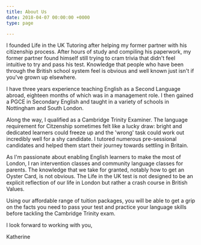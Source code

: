 ```yaml
---
title: About Us
date: 2018-04-07 00:00:00 +0000
type: page

---
```

I founded Life in the UK Tutoring after helping my former partner with his citizenship process.  After hours of study and compiling his paperwork, my former partner found himself still trying to cram trivia that didn't feel intuitive to try and pass his test.  Knowledge that people who have been through the British school system feel is obvious and well known just isn't if you've grown up elsewhere.

I have three years experience teaching English as a Second Language abroad, eighteen months of which was in a management role.  I then gained a PGCE in Secondary English and taught in a variety of schools in Nottingham and South London.

Along the way, I qualified as a Cambridge Trinity Examiner.  The language requirement for Citzenship sometimes felt like a lucky draw: bright and dedicated learners could freeze up and the 'wrong' task could work out incredibly well for a shy candidate.  I tutored numerous pre-sessional candidates and helped them start their journey towards settling in Britain.

As I'm passionate about enabling English learners to make the most of London, I ran intervention classes and community language classes for parents.  The knowledge that we take for granted, notably how to get an Oyster Card, is not obvious.  The Life in the UK test is not designed to be an explicit reflection of our life in London but rather a crash course in British Values.

Using our affordable range of tuition packages, you will be able to get a grip on the facts you need to pass your test and practice your language skills before tackling the Cambridge Trinity exam.

I look forward to working with you,

Katherine